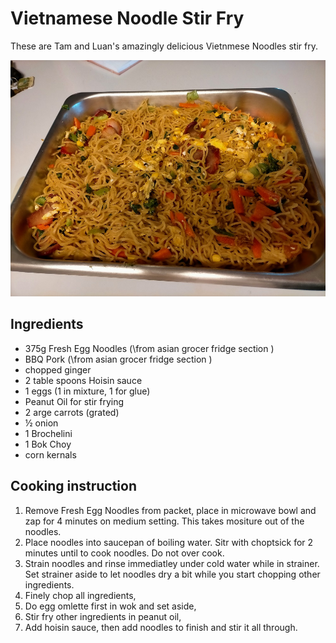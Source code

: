 # Vietnamese Noodle Stir Fry

These are Tam and Luan's amazingly delicious Vietnmese Noodles stir fry. 

![Vietnmese Noodles](../.gitbook/assets/Vietnamese-Noodles-Stir-Fry.jpg)

## Ingredients

* 375g Fresh Egg Noodles (\from asian grocer fridge section \)
* BBQ Pork (\from asian grocer fridge section \)
* chopped ginger
* 2 table spoons Hoisin sauce
* 1 eggs \(1 in mixture, 1 for glue\)
* Peanut Oil for stir frying
* 2 arge carrots \(grated\)
* ½ onion
* 1 Brochelini
* 1 Bok Choy 
* corn kernals

## Cooking instruction

1. Remove Fresh Egg Noodles from packet, place in microwave bowl and zap for 4 minutes on medium setting. This takes mositure out of the noodles.
2. Place  noodles into saucepan of boiling water.   Sitr with choptsick for 2 minutes until to cook noodles. Do not over cook.
3. Strain noodles and rinse immediatley under cold water while in strainer.  Set strainer aside to let noodles dry a bit while you start chopping other ingredients.   
4. Finely chop all ingredients, 
5. Do egg omlette first in wok and set aside,
6. Stir fry other ingredients in peanut oil,
7. Add hoisin sauce, then add noodles to finish and stir it all through.